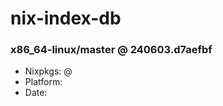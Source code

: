 # nix-index-db
### x86_64-linux/master @ 240603.d7aefbf
- Nixpkgs: @[](https://github.com/NixOS/nixpkgs/commit/d7aefbf252617947b9ab519e192d4c1d8af1975b)
- Platform: 
- Date: 
